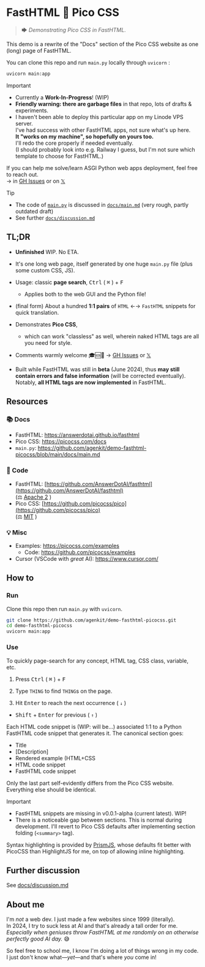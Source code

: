 # FastHTML 🧡 Pico CSS

> 🡆 *Demonstrating Pico CSS in FastHTML.*

This demo is a rewrite of the "Docs" section of the Pico CSS website as one (long) page of FastHTML.

You can clone this repo and run `main.py` locally through `uvicorn` :

```bash
uvicorn main:app
```

> [!IMPORTANT]  
> - Currently a **Work-In-Progress**! (WIP)
> - **Friendly warning: there are garbage files** in that repo, lots of drafts & experiments. 
> - I haven't been able to deploy this particular app on my Linode VPS server.  
> I've had success with other FastHTML apps, not sure what's up here.  
> **It "works on my machine", so hopefully on yours too.**  
> I'll redo the core properly if needed eventually.  
> (I should probably look into e.g. Railway I guess, but I'm not sure which template to choose for FastHTML.)
>
> If you can help me solve/learn ASGI Python web apps deployment, feel free to reach out.  
> → in [GH Issues](https://github.com/agenkit/demo-fasthtml-picocss/issues) or on [𝕏](https://x.com/x__kit)

> [!TIP]
> - The code of [`main.py`](https://github.com/agenkit/demo-fasthtml-picocss/blob/main/main.py) is discussed in [`docs/main.md`](https://github.com/agenkit/demo-fasthtml-picocss/blob/main/docs/main.md) (very rough, partly outdated draft)  
> - See further [`docs/discussion.md`](https://github.com/agenkit/demo-fasthtml-picocss/blob/main/docs/discussion.md)


## TL;DR

- **Unfinished** WIP. No ETA.

- It's one long web page, itself generated by one huge `main.py` file (plus some custom CSS, JS).

- Usage: classic **page search**, <kbd>Ctrl</kbd> ( <kbd>⌘</kbd> ) + <kbd>F</kbd>
  - Applies both to the web GUI and the Python file!

- (final form) About a hundred **1:1 pairs** of `HTML` ←→ `FastHTML` snippets for quick translation.

- Demonstrates **Pico CSS**,
  - which can work "classless" as well, wherein naked HTML tags are all you need for style.

- Comments warmly welcome 🎓🆘🙏 → [GH Issues](https://github.com/agenkit/demo-fasthtml-picocss/issues) or [𝕏](https://x.com/x__kit)

- Built while FastHTML was still in **beta** (June 2024), thus **may still contain errors and false information** (will be corrected eventually).  
Notably, **all HTML tags are now implemented** in FastHTML.




## Resources

### 📚 Docs

- FastHTML: <https://answerdotai.github.io/fasthtml>
- Pico CSS: <https://picocss.com/docs>
- `main.py`: https://github.com/agenkit/demo-fasthtml-picocss/blob/main/docs/main.md

### 🧬 Code

- FastHTML: [https://github.com/AnswerDotAI/fasthtml](https://github.com/AnswerDotAI/fasthtml)  
(⚖️ [Apache 2](https://github.com/AnswerDotAI/fasthtml/blob/main/LICENSE) )
- Pico CSS: [https://github.com/picocss/pico](https://github.com/picocss/pico)  
(⚖️ [MIT](https://github.com/picocss/pico/blob/main/LICENSE.md) )

### 💡 Misc

- Examples: <https://picocss.com/examples>  
  - Code: <https://github.com/picocss/examples>  
- Cursor (VSCode with *great* AI): <https://www.cursor.com/>


## How to

### Run

Clone this repo then run `main.py` with `uvicorn`.

```sh
git clone https://github.com/agenkit/demo-fasthtml-picocss.git
cd demo-fasthtml-picocss
uvicorn main:app
```

### Use

To quickly page-search for any concept, HTML tag, CSS class, variable, etc.

1. Press <kbd>Ctrl</kbd> ( <kbd>⌘</kbd> ) + <kbd>F</kbd> 

2. Type `THING` to find `THING`s on the page.

3. Hit <kbd>Enter</kbd> to reach the next occurrence ( `↓` )

  - <kbd>Shift</kbd> + <kbd>Enter</kbd> for previous ( `↑` )

Each HTML code snippet is (WIP: will be…) associated 1:1 to a Python FastHTML code snippet that generates it. The canonical section goes:

- Title
- \[Description\]
- Rendered example (HTML+CSS
- HTML code snippet
- FastHTML code snippet

Only the last part self-evidently differs from the Pico CSS website. Everything else should be identical.

> [!IMPORTANT]
> - FastHTML snippets are missing in v0.0.1-alpha (current latest). WIP!
> - There is a noticeable gap between sections. This is normal during development. I'll revert to Pico CSS defaults after implementing section folding (`<summary>` tag).

Syntax highlighting is provided by [PrismJS](https://prismjs.com/), whose defaults fit better with PicoCSS than HighlightJS for me, on top of allowing inline highlighting.


## Further discussion

See [docs/discussion.md](https://github.com/agenkit/demo-fasthtml-picocss/blob/main/docs/discussion.md)


## About me

I'm *not* a web dev. I just made a few websites since 1999 (literally).  
In 2024, I try to suck less at AI and that's already a tall order for me.  
*Especially when geniuses throw FastHTML at me randomly on an otherwise perfectly good AI day.* 😅

So feel free to school me, I know I'm doing a lot of things wrong in my code.  
I just don't know what—*yet*—and that's where *you* come in!
